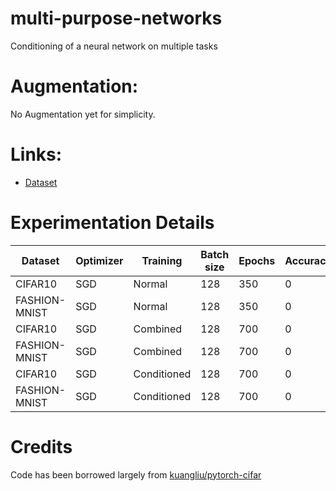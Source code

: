 # multi-purpose-networks
Conditioning of a neural network on multiple tasks 


# Augmentation:

No Augmentation yet for simplicity.

# Links:
- [Dataset](https://drive.google.com/file/d/1HSABKh49dAS6uCVXNp7e4iD5tkpXMH3P/view?usp=sharing)

# Experimentation Details
| Dataset       | Optimizer | Training    | Batch size | Epochs | Accuracy(%) |
|---------------|-----------|-------------|------------|--------|-------------|
| CIFAR10       | SGD       | Normal      | 128        | 350    | 0           |
| FASHION-MNIST | SGD       | Normal      | 128        | 350    | 0           |
| CIFAR10       | SGD       | Combined    | 128        | 700    | 0           |
| FASHION-MNIST | SGD       | Combined    | 128        | 700    | 0           |
| CIFAR10       | SGD       | Conditioned | 128        | 700    | 0           |
| FASHION-MNIST | SGD       | Conditioned | 128        | 700    | 0           |

# Credits

Code has been borrowed largely from [kuangliu/pytorch-cifar](https://github.com/kuangliu/pytorch-cifar)


